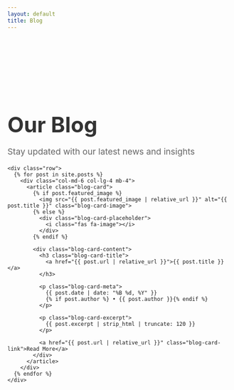 ```yaml
---
layout: default
title: Blog
---
```

<!-- markdownlint-disable -->

<section class="blog-section">
  <div class="container">
    <div class="text-center mb-5">
      <h1 class="blog-title">Our Blog</h1>
      <p class="blog-subtitle">Stay updated with our latest news and insights</p>
    </div>

    <div class="row">
      {% for post in site.posts %}
        <div class="col-md-6 col-lg-4 mb-4">
          <article class="blog-card">
            {% if post.featured_image %}
              <img src="{{ post.featured_image | relative_url }}" alt="{{ post.title }}" class="blog-card-image">
            {% else %}
              <div class="blog-card-placeholder">
                <i class="fas fa-image"></i>
              </div>
            {% endif %}
            
            <div class="blog-card-content">
              <h3 class="blog-card-title">
                <a href="{{ post.url | relative_url }}">{{ post.title }}</a>
              </h3>
              
              <p class="blog-card-meta">
                {{ post.date | date: "%B %d, %Y" }}
                {% if post.author %} • {{ post.author }}{% endif %}
              </p>
              
              <p class="blog-card-excerpt">
                {{ post.excerpt | strip_html | truncate: 120 }}
              </p>
              
              <a href="{{ post.url | relative_url }}" class="blog-card-link">Read More</a>
            </div>
          </article>
        </div>
      {% endfor %}
    </div>
  </div>
</section>

<style>
.blog-section {
  padding: 100px 0 50px;
  background-image: url('{{ "/assets/img/theflag.png" | relative_url }}');
  background-attachment: fixed;
  background-size: cover;
  background-position: center;
  background-repeat: no-repeat;
  position: relative;
}

/* Switch to blue background on smaller screens */
@media (max-width: 768px) {
  .blog-section {
    background-image: url('{{ "/assets/img/bgblue01.jpg" | relative_url }}');
  }
}

.blog-title {
  font-size: 3rem;
  font-weight: bold;
  color: #333;
  margin-bottom: 1rem;
}

.blog-subtitle {
  font-size: 1.2rem;
  color: #666;
}

.blog-card {
  background: white;
  border-radius: 8px;
  overflow: hidden;
  box-shadow: 0 2px 10px rgba(0,0,0,0.1);
  transition: transform 0.3s ease, box-shadow 0.3s ease;
  height: 100%;
}

.blog-card:hover {
  transform: translateY(-5px);
  box-shadow: 0 5px 20px rgba(0,0,0,0.15);
}

.blog-card-image {
  width: 100%;
  height: 200px;
  object-fit: cover;
}

.blog-card-placeholder {
  width: 100%;
  height: 200px;
  background-color: #e9ecef;
  display: flex;
  align-items: center;
  justify-content: center;
  color: #6c757d;
  font-size: 3rem;
}

.blog-card-content {
  padding: 1.5rem;
}

.blog-card-title {
  font-size: 1.3rem;
  font-weight: bold;
  margin-bottom: 0.5rem;
}

.blog-card-title a {
  color: #333;
  text-decoration: none;
}

.blog-card-title a:hover {
  color: #007bff;
}

.blog-card-meta {
  color: #666;
  font-size: 0.9rem;
  margin-bottom: 1rem;
}

.blog-card-excerpt {
  color: #555;
  line-height: 1.6;
  margin-bottom: 1rem;
}

.blog-card-link {
  color: #007bff;
  text-decoration: none;
  font-weight: 500;
}

.blog-card-link:hover {
  text-decoration: underline;
}
</style>
